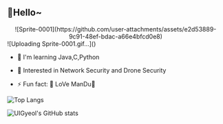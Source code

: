 ## 👋Hello~
<div align="center">
![Sprite-0001](https://github.com/user-attachments/assets/e2d53889-9c91-48ef-bdac-a66e4bfcd0e8)

  

<div align="left">![Uploading Sprite-0001.gif…]()

- 🔭 I'm learning Java,C,Python

- 🌱 Interested in Network Security and Drone Security
- ⚡ Fun fact: 🥟 LoVe ManDu🥟




![Top Langs](https://github-readme-stats.vercel.app/api/top-langs/?username=UIGyeol&layout=compact)





![UIGyeol's GitHub stats](https://github-readme-stats.vercel.app/api?username=UIGyeol&show_icons=true&theme=radical)

